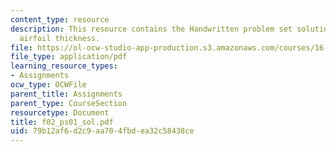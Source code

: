 ```yaml
---
content_type: resource
description: This resource contains the Handwritten problem set solution based on
  airfoil thickness.
file: https://ol-ocw-studio-app-production.s3.amazonaws.com/courses/16-01-unified-engineering-i-ii-iii-iv-fall-2005-spring-2006/79b12af6d2c9aa704fbdea32c58438ce_f02_ps01_sol.pdf
file_type: application/pdf
learning_resource_types:
- Assignments
ocw_type: OCWFile
parent_title: Assignments
parent_type: CourseSection
resourcetype: Document
title: f02_ps01_sol.pdf
uid: 79b12af6-d2c9-aa70-4fbd-ea32c58438ce
---
```

